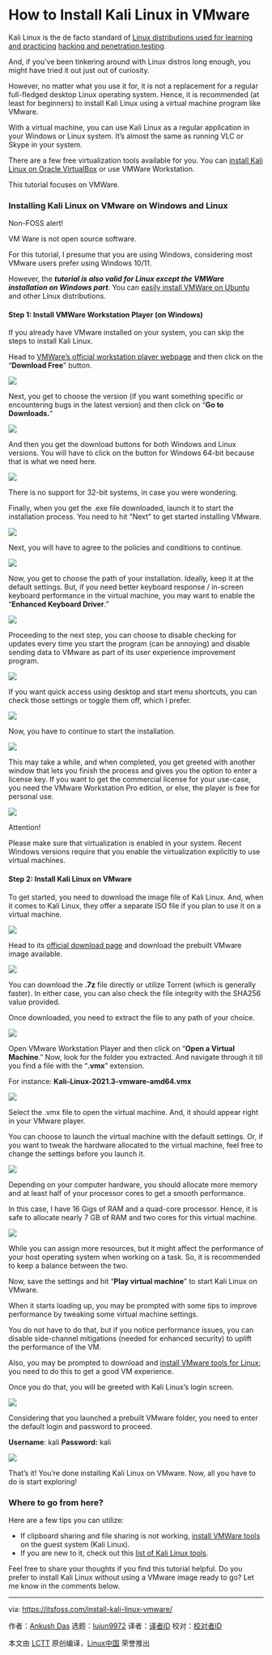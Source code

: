 [#]: subject: "How to Install Kali Linux in VMware"
[#]: via: "https://itsfoss.com/install-kali-linux-vmware/"
[#]: author: "Ankush Das https://itsfoss.com/author/ankush/"
[#]: collector: "lujun9972"
[#]: translator: " "
[#]: reviewer: " "
[#]: publisher: " "
[#]: url: " "

How to Install Kali Linux in VMware
======

Kali Linux is the de facto standard of [Linux distributions used for learning and practicin][1][g][1] [hacking and penetration testing][1].

And, if you’ve been tinkering around with Linux distros long enough, you might have tried it out just out of curiosity.

However, no matter what you use it for, it is not a replacement for a regular full-fledged desktop Linux operating system. Hence, it is recommended (at least for beginners) to install Kali Linux using a virtual machine program like VMware.

With a virtual machine, you can use Kali Linux as a regular application in your Windows or Linux system. It’s almost the same as running VLC or Skype in your system.

There are a few free virtualization tools available for you. You can [install Kali Linux on Oracle VirtualBox][2] or use VMWare Workstation.

This tutorial focuses on VMWare.

### Installing Kali Linux on VMware on Windows and Linux

Non-FOSS alert!

VM Ware is not open source software.

For this tutorial, I presume that you are using Windows, considering most VMware users prefer using Windows 10/11.

However, the _**tutorial is also valid for Linux except the VMWare installation on Windows part**_. You can [easily install VMWare on Ubuntu][3] and other Linux distributions.

#### Step 1: Install VMWare Workstation Player (on Windows)

If you already have VMware installed on your system, you can skip the steps to install Kali Linux.

Head to [VMWare’s official workstation player webpage][4] and then click on the “**Download Free**” button.

![][5]

Next, you get to choose the version (if you want something specific or encountering bugs in the latest version) and then click on “**Go to Downloads.**“

![][6]

And then you get the download buttons for both Windows and Linux versions. You will have to click on the button for Windows 64-bit because that is what we need here.

![][7]

There is no support for 32-bit systems, in case you were wondering.

Finally, when you get the .exe file downloaded, launch it to start the installation process. You need to hit “Next” to get started installing VMware.

![][8]

Next, you will have to agree to the policies and conditions to continue.

![][9]

Now, you get to choose the path of your installation. Ideally, keep it at the default settings. But, if you need better keyboard response / in-screen keyboard performance in the virtual machine, you may want to enable the “**Enhanced Keyboard Driver**.”

![][10]

Proceeding to the next step, you can choose to disable checking for updates every time you start the program (can be annoying) and disable sending data to VMware as part of its user experience improvement program.

![][11]

If you want quick access using desktop and start menu shortcuts, you can check those settings or toggle them off, which I prefer.

![][12]

Now, you have to continue to start the installation.

![][13]

This may take a while, and when completed, you get greeted with another window that lets you finish the process and gives you the option to enter a license key. If you want to get the commercial license for your use-case, you need the VMware Workstation Pro edition, or else, the player is free for personal use.

![][14]

Attention!

Please make sure that virtualization is enabled in your system. Recent Windows versions require that you enable the virtualization explicitly to use virtual machines.

#### Step 2: Install Kali Linux on VMware

To get started, you need to download the image file of Kali Linux. And, when it comes to Kali Linux, they offer a separate ISO file if you plan to use it on a virtual machine.

![][15]

Head to its [official download page][16] and download the prebuilt VMware image available.

![][17]

You can download the **.7z** file directly or utilize Torrent (which is generally faster). In either case, you can also check the file integrity with the SHA256 value provided.

Once downloaded, you need to extract the file to any path of your choice.

![][18]

Open VMware Workstation Player and then click on “**Open a Virtual Machine**.” Now, look for the folder you extracted. And navigate through it till you find a file with the “**.vmx**” extension.

For instance: **Kali-Linux-2021.3-vmware-amd64.vmx**

![][19]

Select the .vmx file to open the virtual machine. And, it should appear right in your VMware player.

You can choose to launch the virtual machine with the default settings. Or, if you want to tweak the hardware allocated to the virtual machine, feel free to change the settings before you launch it.

![][20]

Depending on your computer hardware, you should allocate more memory and at least half of your processor cores to get a smooth performance.

In this case, I have 16 Gigs of RAM and a quad-core processor. Hence, it is safe to allocate nearly 7 GB of RAM and two cores for this virtual machine.

![][21]

While you can assign more resources, but it might affect the performance of your host operating system when working on a task. So, it is recommended to keep a balance between the two.

Now, save the settings and hit “**Play virtual machine**” to start Kali Linux on VMware.

When it starts loading up, you may be prompted with some tips to improve performance by tweaking some virtual machine settings.

You do not have to do that, but if you notice performance issues, you can disable side-channel mitigations (needed for enhanced security) to uplift the performance of the VM.

Also, you may be prompted to download and [install VMware tools for Linux][22]; you need to do this to get a good VM experience.

Once you do that, you will be greeted with Kali Linux’s login screen.

![][23]

Considering that you launched a prebuilt VMware folder, you need to enter the default login and password to proceed.

**Username**: kali
**Password:** kali

![][24]

That’s it! You’re done installing Kali Linux on VMware. Now, all you have to do is start exploring!

### Where to go from here?

Here are a few tips you can utilize:

  * If clipboard sharing and file sharing is not working, [install VMWare tools][22] on the guest system (Kali Linux).
  * If you are new to it, check out this [list of Kali Linux tools][25].



Feel free to share your thoughts if you find this tutorial helpful. Do you prefer to install Kali Linux without using a VMware image ready to go? Let me know in the comments below.

--------------------------------------------------------------------------------

via: https://itsfoss.com/install-kali-linux-vmware/

作者：[Ankush Das][a]
选题：[lujun9972][b]
译者：[译者ID](https://github.com/译者ID)
校对：[校对者ID](https://github.com/校对者ID)

本文由 [LCTT](https://github.com/LCTT/TranslateProject) 原创编译，[Linux中国](https://linux.cn/) 荣誉推出

[a]: https://itsfoss.com/author/ankush/
[b]: https://github.com/lujun9972
[1]: https://itsfoss.com/linux-hacking-penetration-testing/
[2]: https://itsfoss.com/install-kali-linux-virtualbox/
[3]: https://itsfoss.com/install-vmware-player-ubuntu-1310/
[4]: https://www.vmware.com/products/workstation-player.html
[5]: https://i2.wp.com/itsfoss.com/wp-content/uploads/2021/09/vmware-player-download.png?resize=732%2C486&ssl=1
[6]: https://i1.wp.com/itsfoss.com/wp-content/uploads/2021/09/vmware-player-download-1.png?resize=800%2C292&ssl=1
[7]: https://i0.wp.com/itsfoss.com/wp-content/uploads/2021/09/vmware-player-download-final.png?resize=800%2C212&ssl=1
[8]: https://i1.wp.com/itsfoss.com/wp-content/uploads/2021/09/vmware-setup-1.png?resize=692%2C465&ssl=1
[9]: https://i2.wp.com/itsfoss.com/wp-content/uploads/2021/09/vmware-setup-license.png?resize=629%2C443&ssl=1
[10]: https://i2.wp.com/itsfoss.com/wp-content/uploads/2021/09/vmware-setup-2.png?resize=638%2C440&ssl=1
[11]: https://i0.wp.com/itsfoss.com/wp-content/uploads/2021/09/vmware-workstation-tracking.png?resize=618%2C473&ssl=1
[12]: https://i2.wp.com/itsfoss.com/wp-content/uploads/2021/09/vmware-workstation-shortcuts.png?resize=595%2C445&ssl=1
[13]: https://i0.wp.com/itsfoss.com/wp-content/uploads/2021/09/vmware-player-install.png?resize=620%2C474&ssl=1
[14]: https://i2.wp.com/itsfoss.com/wp-content/uploads/2021/09/vmware-player-installed.png?resize=589%2C441&ssl=1
[15]: https://i0.wp.com/itsfoss.com/wp-content/uploads/2021/09/vmware-image-kali.png?resize=800%2C488&ssl=1
[16]: https://www.kali.org/get-kali/
[17]: https://i2.wp.com/itsfoss.com/wp-content/uploads/2021/09/vmware-kali-linux-image-download.png?resize=800%2C764&ssl=1
[18]: https://i2.wp.com/itsfoss.com/wp-content/uploads/2021/09/extract-vmware-image.png?resize=617%2C359&ssl=1
[19]: https://i2.wp.com/itsfoss.com/wp-content/uploads/2021/09/vmware-kali-linux-image-folder.png?resize=800%2C498&ssl=1
[20]: https://i0.wp.com/itsfoss.com/wp-content/uploads/2021/09/virtual-machine-settings-kali.png?resize=800%2C652&ssl=1
[21]: https://i1.wp.com/itsfoss.com/wp-content/uploads/2021/09/kali-vm-settings.png?resize=800%2C329&ssl=1
[22]: https://itsfoss.com/install-vmware-tools-linux/
[23]: https://i0.wp.com/itsfoss.com/wp-content/uploads/2021/09/kali-linux-vm-login.png?resize=800%2C540&ssl=1
[24]: https://i1.wp.com/itsfoss.com/wp-content/uploads/2021/09/vmware-kali-linux.png?resize=800%2C537&ssl=1
[25]: https://itsfoss.com/best-kali-linux-tools/
